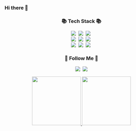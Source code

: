 ### Hi there 👋
<h3 align="center">📚 Tech Stack 📚</h3>
<p align="center">
  <img src="https://img.shields.io/badge/Java-007396?style=flat-square&logo=Java&logoColor=white"/></a>&nbsp
  <img src="https://img.shields.io/badge/Python-3766AB?style=flat-square&logo=Python&logoColor=white"/></a>&nbsp 
  <img src="https://img.shields.io/badge/Javascript-ffb13b?style=flat-square&logo=javascript&logoColor=white"/></a>&nbsp 
  <br>
  <img src="https://img.shields.io/badge/Spring-6DB33F?style=flat-square&logo=Spring&logoColor=white"/></a>&nbsp
  <img src="https://img.shields.io/badge/SpringBoot-6DB33F?style=flat-square&logo=SpringBoot&logoColor=white"/></a>&nbsp 
  <img src="https://img.shields.io/badge/Mysql-E6B91E?style=flat-square&logo=MySql&logoColor=white"/></a>&nbsp 
  <br>
  <img src="https://img.shields.io/badge/React-2496ED?style=flat-square&logo=React&logoColor=white"/></a>&nbsp 
  <img src="https://img.shields.io/badge/HTML5-D24939?style=flat-square&logo=HTML5&logoColor=white"/></a>&nbsp
  <img src="https://img.shields.io/badge/Vue-11B48A?style=flat-square&logo=Vue&logoColor=white"/></a>&nbsp
</p>

<h3 align="center">🌈 Follow Me 🌈</h3>
<p align="center">
  <a href="https://velog.io/@evan523"><img src="https://img.shields.io/badge/Tech%20Blog-11B48A?style=flat-square&logo=Vimeo&logoColor=white&link=https://velog.io/@hyeinisfree"/></a>&nbsp
  <a href="mailto:jyr4941@gmail.com"><img src="https://img.shields.io/badge/Gmail-d14836?style=flat-square&logo=Gmail&logoColor=white&link=kimhyein7110@gmail.com"/></a>
</p>
 
<p align = center >
  <a href="https://github.com/yryryr96/">
    <img src="https://github-readme-stats-git-masterrstaa-rickstaa.vercel.app/api?username=yryryr96&&show_icons=true&theme=material-palenight&include_all_commits=true&count_private=true" height="160" />
    <img src="https://github-readme-stats-git-masterrstaa-rickstaa.vercel.app/api/top-langs/?username=yryryr96&langs_count=6&theme=material-palenight&layout=compact" height="160" />
  </a> 
</p>
